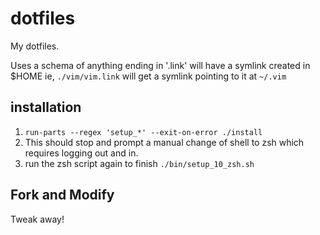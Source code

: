 # dotfiles

My dotfiles.

Uses a schema of anything ending in '.link' will have a symlink created in $HOME
ie, `./vim/vim.link` will get a symlink pointing to it at `~/.vim`


## installation

1. `run-parts --regex 'setup_*' --exit-on-error ./install`
1. This should stop and prompt a manual change of shell to zsh which requires logging out and in.
1. run the zsh script again to finish `./bin/setup_10_zsh.sh`


## Fork and Modify

Tweak away!
